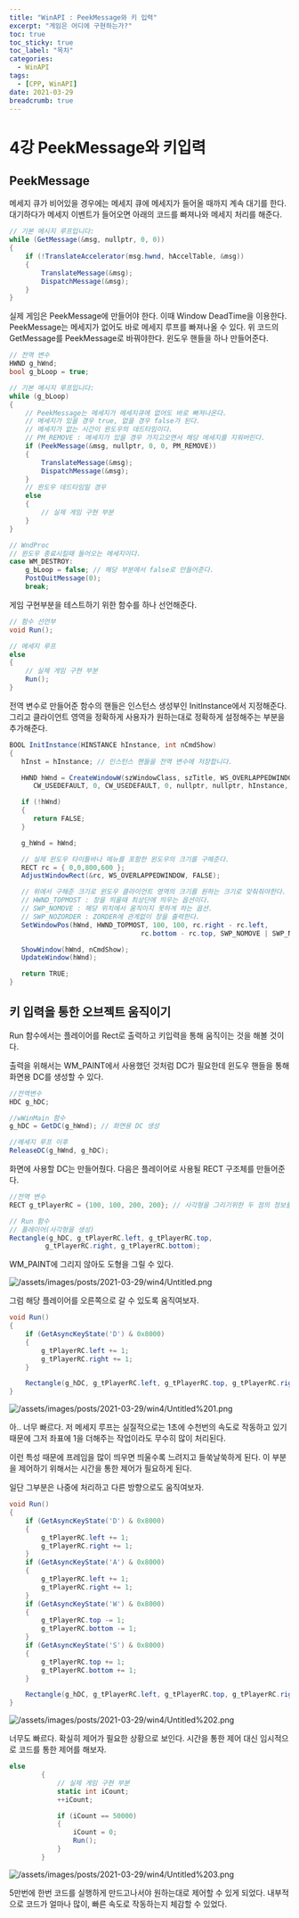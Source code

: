 ```yaml
---
title: "WinAPI : PeekMessage와 키 입력"
excerpt: "게임은 어디에 구현하는가?"
toc: true
toc_sticky: true
toc_label: "목차"
categories:
  - WinAPI
tags:
  - [CPP, WinAPI]
date: 2021-03-29
breadcrumb: true
---
```



# 4강 PeekMessage와 키입력

## PeekMessage

  메세지 큐가 비어있을 경우에는 메세지 큐에 메세지가 들어올 때까지 계속 대기를 한다. 대기하다가 메세지 이벤트가 들어오면 아래의 코드를 빠져나와 메세지 처리를 해준다.

```csharp
// 기본 메시지 루프입니다:
while (GetMessage(&msg, nullptr, 0, 0))
{
    if (!TranslateAccelerator(msg.hwnd, hAccelTable, &msg))
    {
        TranslateMessage(&msg);
        DispatchMessage(&msg);
    }
}
```

  실제 게임은 PeekMessage에 만들어야 한다. 이때 Window DeadTime을 이용한다. PeekMessage는 메세지가 없어도 바로 메세지 루프를 빠져나올 수 있다. 위 코드의 GetMessage를 PeekMessage로 바꿔야한다. 윈도우 핸들을 하나 만들어준다.

```csharp
// 전역 변수
HWND g_hWnd;
bool g_bLoop = true;

// 기본 메시지 루프입니다:
while (g_bLoop)
{
    // PeekMessage는 메세지가 메세지큐에 없어도 바로 빠져나온다.
    // 메세지가 있을 경우 true, 없을 경우 false가 된다.
    // 메세지가 없는 시간이 윈도우의 데드타임이다.
    // PM_REMOVE : 메세지가 있을 경우 가지고오면서 해당 메세지를 지워버린다.
    if (PeekMessage(&msg, nullptr, 0, 0, PM_REMOVE))
    {
        TranslateMessage(&msg);
        DispatchMessage(&msg);
    }
    // 윈도우 데드타임일 경우
    else 
    {
        // 실제 게임 구현 부분
    }
}

// WndProc
// 윈도우 종료시킬때 들어오는 메세지이다.
case WM_DESTROY:
    g_bLoop = false; // 해당 부분에서 false로 만들어준다.
    PostQuitMessage(0);
    break;
```

게임 구현부분을 테스트하기 위한 함수를 하나 선언해준다.

```csharp
// 함수 선언부
void Run();

// 메세지 루프
else 
{
    // 실제 게임 구현 부분
    Run();
}
```

전역 변수로 만들어준 함수의 핸들은 인스턴스 생성부인 InitInstance에서 지정해준다. 그리고  클라이언트 영역을 정확하게 사용자가 원하는대로 정확하게 설정해주는 부분을 추가해준다.

```csharp
BOOL InitInstance(HINSTANCE hInstance, int nCmdShow)
{
   hInst = hInstance; // 인스턴스 핸들을 전역 변수에 저장합니다.

   HWND hWnd = CreateWindowW(szWindowClass, szTitle, WS_OVERLAPPEDWINDOW,
      CW_USEDEFAULT, 0, CW_USEDEFAULT, 0, nullptr, nullptr, hInstance, nullptr);

   if (!hWnd)
   {
      return FALSE;
   }

   g_hWnd = hWnd;

   // 실제 윈도우 타이틀바나 메뉴를 포함한 윈도우의 크기를 구해준다.
   RECT rc = { 0,0,800,600 };
   AdjustWindowRect(&rc, WS_OVERLAPPEDWINDOW, FALSE);

   // 위에서 구해준 크기로 윈도우 클라이언트 영역의 크기를 원하는 크기로 맞춰줘야한다.
   // HWND_TOPMOST : 창을 띄울때 최상단에 띄우는 옵션이다.
   // SWP_NOMOVE : 해당 위치에서 움직이지 못하게 하는 옵션.
   // SWP_NOZORDER : ZORDER에 관계없이 창을 출력한다.
   SetWindowPos(hWnd, HWND_TOPMOST, 100, 100, rc.right - rc.left,
								 rc.bottom - rc.top, SWP_NOMOVE | SWP_NOZORDER);

   ShowWindow(hWnd, nCmdShow);
   UpdateWindow(hWnd);

   return TRUE;
}
```

## 키 입력을 통한 오브젝트 움직이기

  Run 함수에서는 플레이어를 Rect로 출력하고 키입력을 통해 움직이는 것을 해볼 것이다.

출력을 위해서는 WM_PAINT에서 사용했던 것처럼 DC가 필요한데 윈도우 핸들을 통해 화면용 DC를 생성할 수 있다.

```csharp
//전역변수
HDC g_hDC;

//wWinMain 함수
g_hDC = GetDC(g_hWnd); // 화면용 DC 생성

//메세지 루프 이후
ReleaseDC(g_hWnd, g_hDC);
```

  화면에 사용할 DC는 만들어줬다. 다음은 플레이어로 사용될 RECT 구조체를 만들어준다.

```csharp
//전역 변수
RECT g_tPlayerRC = {100, 100, 200, 200}; // 사각형을 그리기위한 두 점의 정보를 가진 구조체

// Run 함수
// 플레이어(사각형을 생성)
Rectangle(g_hDC, g_tPlayerRC.left, g_tPlayerRC.top, 
         g_tPlayerRC.right, g_tPlayerRC.bottom);
```

  WM_PAINT에 그리지 않아도 도형을 그릴 수 있다.

![/assets/images/posts/2021-03-29/win4/Untitled.png](/assets/images/posts/2021-03-29/win4/Untitled.png)

그럼 해당 플레이어를 오른쪽으로 갈 수 있도록 움직여보자.

```csharp
void Run()
{
    if (GetAsyncKeyState('D') & 0x8000)
    {
        g_tPlayerRC.left += 1;
        g_tPlayerRC.right += 1;
    }

    Rectangle(g_hDC, g_tPlayerRC.left, g_tPlayerRC.top, g_tPlayerRC.right, g_tPlayerRC.bottom);
}
```

![/assets/images/posts/2021-03-29/win4/Untitled%201.png](/assets/images/posts/2021-03-29/win4/Untitled%201.png)

 아.. 너무 빠르다. 저 메세지 루프는 실질적으로는 1초에 수천번의 속도로 작동하고 있기 때문에 그저 좌표에 1을 더해주는 작업이라도 무수히 많이 처리된다.

  이런 특성 때문에 프레임을 많이 띄우면 띄울수록 느려지고 들쑥날쑥하게 된다. 이 부분을 제어하기 위해서는 시간을 통한 제어가 필요하게 된다.

  

  일단 그부분은 나중에 처리하고 다른 방향으로도 움직여보자.

```csharp
void Run()
{
    if (GetAsyncKeyState('D') & 0x8000)
    {
        g_tPlayerRC.left += 1;
        g_tPlayerRC.right += 1;
    }
    if (GetAsyncKeyState('A') & 0x8000)
    {
        g_tPlayerRC.left += 1;
        g_tPlayerRC.right += 1;
    }
    if (GetAsyncKeyState('W') & 0x8000)
    {
        g_tPlayerRC.top -= 1;
        g_tPlayerRC.bottom -= 1;
    }
    if (GetAsyncKeyState('S') & 0x8000)
    {
        g_tPlayerRC.top += 1;
        g_tPlayerRC.bottom += 1;
    }

    Rectangle(g_hDC, g_tPlayerRC.left, g_tPlayerRC.top, g_tPlayerRC.right, g_tPlayerRC.bottom);
}
```

![/assets/images/posts/2021-03-29/win4/Untitled%202.png](/assets/images/posts/2021-03-29/win4/Untitled%202.png)

  너무도 빠르다. 확실히 제어가 필요한 상황으로 보인다. 시간을 통한 제어 대신 임시적으로 코드를 통한 제어를 해보자.

```csharp
else 
        {
            // 실제 게임 구현 부분
            static int iCount;
            ++iCount;

            if (iCount == 50000)
            {
                iCount = 0;
                Run();
            }
        }
```

![/assets/images/posts/2021-03-29/win4/Untitled%203.png](/assets/images/posts/2021-03-29/win4/Untitled%203.png)

5만번에 한번 코드를 실행하게 만드고나서야 원하는대로 제어할 수 있게 되었다. 내부적으로 코드가 얼마나 많이, 빠른 속도로 작동하는지 체감할 수 있었다.